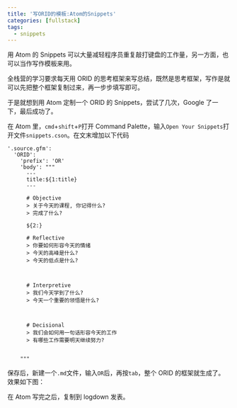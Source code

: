 ```yaml
---
title: '写ORID的模板:Atom的Snippets'
categories: [fullstack]
tags:
  - snippets
---
```


用 Atom 的 Snippets 可以大量减轻程序员重复敲打键盘的工作量，另一方面，也可以当作写作模板来用。

全栈营的学习要求每天用 ORID 的思考框架来写总结，既然是思考框架，写作是就可以先把整个框架复制过来，再一步步填写即可。

于是就想到用 Atom 定制一个 ORID 的 Snippets，尝试了几次，Google 了一下，最后成功了。

在 Atom 里，`cmd`+`shift`+`P`打开 Command Palette，输入`Open Your Snippets`打开文件`snippets.cson`。在文末增加以下代码

```
'.source.gfm':
  'ORID':
    'prefix': 'OR'
    'body': """
      ---
      title:${1:title}
      ---

      # Objective
      > 关于今天的课程, 你记得什么?
      > 完成了什么?

      ${2:}

      # Reflective
      > 你要如何形容今天的情绪
      > 今天的高峰是什么?
      > 今天的低点是什么?



      # Interpretive
      > 我们今天学到了什么?
      > 今天一个重要的领悟是什么?



      # Decisional
      > 我们会如何用一句话形容今天的工作
      > 有哪些工作需要明天继续努力?


    """
```

保存后，新建一个`.md`文件，输入`OR`后，再按`tab`，整个 ORID 的框架就生成了。效果如下图：



在 Atom 写完之后，复制到 logdown 发表。
